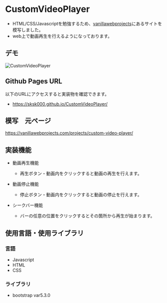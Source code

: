 # CustomVideoPlayer
- HTML/CSS/Javascriptを勉強するため、[vanillawebprojects](https://vanillawebprojects.com/)にあるサイトを模写しました。
- web上で動画再生を行えるようになっております。
## デモ
![CustomVideoPlayer](https://github.com/sksk000/CustomVideoPlayer/assets/137740372/57115db0-2025-424d-a51e-312311f74151)

## Github Pages URL
以下のURLにアクセスすると実装物を確認できます。
- https://sksk000.github.io/CustomVideoPlayer/

## 模写　元ページ
https://vanillawebprojects.com/projects/custom-video-player/

## 実装機能
- 動画再生機能
  - 再生ボタン・動画内をクリックすると動画の再生を行えます。

- 動画停止機能
  - 停止ボタン・動画内をクリックすると動画の停止を行えます。

- シークバー機能
  - バーの任意の位置をクリックするとその箇所から再生が始まります。


## 使用言語・使用ライブラリ
### 言語
- Javascript
- HTML
- CSS
### ライブラリ
- bootstrap var5.3.0


  
